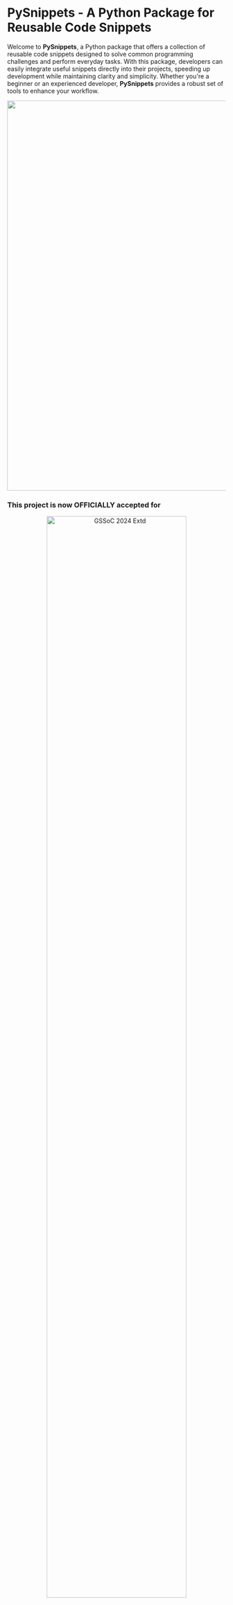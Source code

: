 # PySnippets - A Python Package for Reusable Code Snippets

Welcome to **PySnippets**, a Python package that offers a collection of reusable code snippets designed to solve common programming challenges and perform everyday tasks. With this package, developers can easily integrate useful snippets directly into their projects, speeding up development while maintaining clarity and simplicity. Whether you're a beginner or an experienced developer, **PySnippets** provides a robust set of tools to enhance your workflow.

<!--Line-->
<img src="https://user-images.githubusercontent.com/74038190/212284100-561aa473-3905-4a80-b561-0d28506553ee.gif" width="900">

<!-- Added Hacktoberfest 2024 and GSSoC Extended 2024 banners -->
### This project is now OFFICIALLY accepted for

<div align="center">
  <img src="https://raw.githubusercontent.com/SwanandD121/FeatherPerfect_fe/refs/heads/main/Untitled%20design.png" alt="GSSoC 2024 Extd" width="80%">
  <img src="https://cdn.discordapp.com/attachments/657543125190967316/1294560786114674748/Screenshot_2024-10-12_122347.png?ex=670b752f&is=670a23af&hm=26ddd7f41740b8b19ee4985e7568b3892091384b3b85e7165770a4b10f4d1050&" alt="Hacktoberfest 2024" width="80%">
</div>
<br>

<!--Line-->
<img src="https://user-images.githubusercontent.com/74038190/212284100-561aa473-3905-4a80-b561-0d28506553ee.gif" width="900">

## Table of Contents

- [Features](#features)
- [Getting Started](#getting-started)
  - [Prerequisites](#prerequisites)
  - [Installation](#installation)
  - [Usage](#usage)
- [Contributing](#contributing)
- [License](#license)
- [Contact](#contact)
- [Acknowledgments](#acknowledgments)

<!--Line-->
<img src="https://user-images.githubusercontent.com/74038190/212284100-561aa473-3905-4a80-b561-0d28506553ee.gif" width="900">

## Features

- **Python Package**: Install and import snippets directly into your projects as a package.
- **Modular Code**: Snippets are designed to be easily integrated and modified for specific use cases.
- **Organized Library**: All snippets are categorized by functionality (e.g., string manipulation, file handling, data structures), ensuring quick access.
- **Beginner-Friendly**: Simple, clear code with explanations and examples to help developers of all levels.
- **Comprehensive Documentation**: Each snippet includes detailed descriptions, usage examples, and explanations of key concepts.
- **Unit Tests**: Each snippet comes with unit tests, ensuring its reliability and functionality.
- **Active Community**: Contributors are welcome to submit new snippets, fix bugs, or improve existing code, fostering a collaborative and open-source environment.

<!--Line-->
<img src="https://user-images.githubusercontent.com/74038190/212284100-561aa473-3905-4a80-b561-0d28506553ee.gif" width="900">

## Getting Started

### Prerequisites

Ensure you have the following installed:

- [Git](https://git-scm.com/) for cloning the repository or contributing.
- [Python 3.x](https://www.python.org/downloads/) to run the package and snippets.
- [pip](https://pip.pypa.io/en/stable/) for installing the **PySnippets** package.

### Installation

To install **PySnippets** as a Python package, follow these steps:

1. Install the package via pip (assuming the package is published on PyPI):
   ```bash
   pip install pysnippets
   ```

   If the package is still under development, you can install it directly from the GitHub repository:
   ```bash
   pip install git+https://github.com/UTSAVS26/PySnippets.git
   ```

2. Once installed, you can import and use snippets in your Python projects.

### Usage

After installing the package, you can start using the snippets in your project:

```python
# Example: Using a string manipulation snippet
from pysnippets.strings import reverse_string

reversed_str = reverse_string("hello")
print(reversed_str)  # Output: 'olleh'
```

Explore other categories and snippets, such as file handling, math utilities, and more, by navigating the package’s modules.

### Example Snippets

- **String Manipulation**: Functions like `reverse_string`, `capitalize_first`, etc.
- **File Handling**: Utilities for reading, writing, and managing files.
- **Data Structures**: Custom implementations of common data structures.

Check the full documentation for details on each snippet's functionality and usage examples.

<!--Line-->
<img src="https://user-images.githubusercontent.com/74038190/212284100-561aa473-3905-4a80-b561-0d28506553ee.gif" width="900">

## Contributing

We welcome contributions! You can help improve **PySnippets** by submitting new snippets, fixing bugs, or enhancing existing functionality.

### How to Contribute

1. Fork the repository on GitHub.
2. Create a new branch for your feature or bug fix:
   ```bash
   git checkout -b feature/my-feature
   ```
3. Write your code, along with unit tests for the new functionality.
4. Commit your changes and push them to your fork:
   ```bash
   git push origin feature/my-feature
   ```
5. Open a pull request on GitHub to merge your changes into the main repository.

We welcome all contributions to improve **PySnippets**! If you would like to contribute, please follow the [Contributing.md](./CONTRIBUTING.md) to know how to get started.

### Adding Your Project

We also encourage users to add their own projects or larger contributions that build upon or extend **PySnippets**. Feel free to reach out or submit your project through a pull request.

### Reporting Issues

If you find any bugs or issues, please submit an issue on GitHub with detailed information about the problem and steps to reproduce it.

<!--Line-->
<img src="https://user-images.githubusercontent.com/74038190/212284100-561aa473-3905-4a80-b561-0d28506553ee.gif" width="900">

## License

This project is licensed under the MIT License. See the [LICENSE](LICENSE) file for details.

<!--Line-->
<img src="https://user-images.githubusercontent.com/74038190/212284100-561aa473-3905-4a80-b561-0d28506553ee.gif" width="900">

## 👥 Team

| ![Utsav Singhal](https://avatars.githubusercontent.com/u/119779889?v=4&s=80) |
|:--:|
| **Utsav Singhal** <br> <sub>Project Admin</sub> | 
| [![LinkedIn](https://img.icons8.com/fluency/32/000000/linkedin.png)](https://www.linkedin.com/in/utsavsinghal2604/) [![Gmail](https://img.icons8.com/fluency/32/000000/gmail.png)](mailto:utsavsinghal26@gmail.com)|

For any inquiries or feedback, please contact. Happy Contributing 🫡

<!--Line-->
<img src="https://user-images.githubusercontent.com/74038190/212284100-561aa473-3905-4a80-b561-0d28506553ee.gif" width="900">

<div>
  <h2 align = "center"><img src="https://raw.githubusercontent.com/Tarikul-Islam-Anik/Animated-Fluent-Emojis/master/Emojis/Smilies/Red%20Heart.png" width="35" height="35">Our Contributors</h2>
  <div align = "center">
 <h3>Thank you for contributing to our repository</h3>

![Contributors](https://contrib.rocks/image?repo=UTSAVS26/PySnippets&v=1)

</div>

<!--Line-->
<img src="https://user-images.githubusercontent.com/74038190/212284100-561aa473-3905-4a80-b561-0d28506553ee.gif" width="900">

## Acknowledgments

A special thanks to all contributors and the open-source community for their support and valuable contributions to this project!

<!--Line-->
<img src="https://user-images.githubusercontent.com/74038190/212284100-561aa473-3905-4a80-b561-0d28506553ee.gif" width="900">

## ⭐️ Support the Project
If you find this project helpful, please consider giving it a ⭐ on GitHub! Your support helps to grow the project and reach more contributors.

---

Happy coding! 🚀
